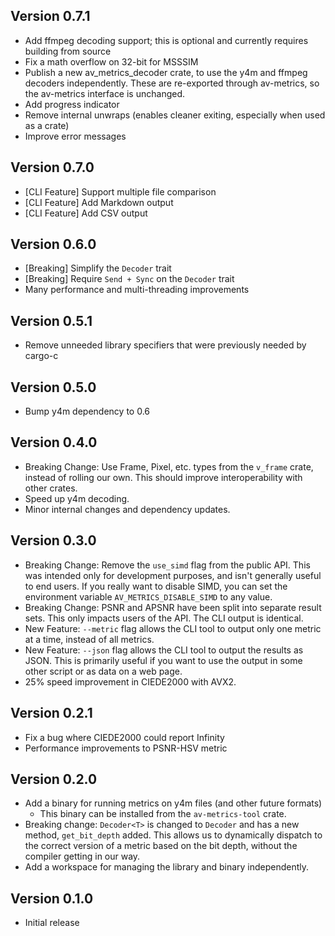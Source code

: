 ## Version 0.7.1
- Add ffmpeg decoding support; this is optional and currently requires building from source
- Fix a math overflow on 32-bit for MSSSIM
- Publish a new av_metrics_decoder crate, to use the y4m and ffmpeg decoders independently.
These are re-exported through av-metrics, so the av-metrics interface is unchanged.
- Add progress indicator
- Remove internal unwraps (enables cleaner exiting, especially when used as a crate)
- Improve error messages

## Version 0.7.0
- [CLI Feature] Support multiple file comparison
- [CLI Feature] Add Markdown output
- [CLI Feature] Add CSV output

## Version 0.6.0
- [Breaking] Simplify the `Decoder` trait
- [Breaking] Require `Send + Sync` on the `Decoder` trait
- Many performance and multi-threading improvements

## Version 0.5.1
- Remove unneeded library specifiers that were previously needed by cargo-c

## Version 0.5.0
- Bump y4m dependency to 0.6

## Version 0.4.0
- Breaking Change: Use Frame, Pixel, etc. types from the `v_frame` crate,
  instead of rolling our own. This should improve interoperability
  with other crates.
- Speed up y4m decoding.
- Minor internal changes and dependency updates.

## Version 0.3.0
- Breaking Change: Remove the `use_simd` flag from the public API.
  This was intended only for development purposes,
  and isn't generally useful to end users.
  If you really want to disable SIMD,
  you can set the environment variable `AV_METRICS_DISABLE_SIMD` to any value.
- Breaking Change: PSNR and APSNR have been split into separate result sets.
  This only impacts users of the API.
  The CLI output is identical.
- New Feature: `--metric` flag allows the CLI tool to output only one metric at a time,
  instead of all metrics.
- New Feature: `--json` flag allows the CLI tool to output the results as JSON.
  This is primarily useful if you want to use the output in some other script
  or as data on a web page.
- 25% speed improvement in CIEDE2000 with AVX2.

## Version 0.2.1
- Fix a bug where CIEDE2000 could report Infinity
- Performance improvements to PSNR-HSV metric

## Version 0.2.0
- Add a binary for running metrics on y4m files (and other future formats)
  - This binary can be installed from the `av-metrics-tool` crate.
- Breaking change: `Decoder<T>` is changed to `Decoder` and has a new method,
`get_bit_depth` added. This allows us to dynamically dispatch to the correct
version of a metric based on the bit depth, without the compiler getting
in our way.
- Add a workspace for managing the library and binary independently.

## Version 0.1.0
- Initial release
